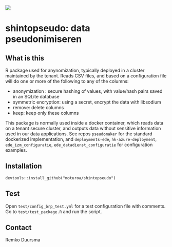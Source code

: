 ![](https://badgen.net/badge/shintolabs/production/green)
# shintopseudo: data pseudonimiseren


## What is this

R package used for anynomization, typically deployed in a cluster maintained by the tenant. Reads CSV files,
and based on a configuration file will do one or more of the following to any of the columns:
- anonymization : secure hashing of values, with value/hash pairs saved in an SQLite database
- symmetric encryption: using a secret, encrypt the data with libsodium
- remove: delete columns
- keep: keep only these columns

This package is normally used inside a docker container, which reads data on a tenant secure cluster, and outputs
data without sensitive information used in our data applications. See repos `pseudomaker` for the standard dockerized implementation, and `deployments-ede`, `hk-azure-deployment`, `ede_izm_configuratie`, `ede_datadienst_configuratie` for
configuration examples.


## Installation

```
devtools::install_github("moturoa/shintopseudo")
```


## Test

Open `test/config_brp_test.yml` for a test configuration file with comments.
Go to `test/test_package.R` and run the script.


## Contact

Remko Duursma


